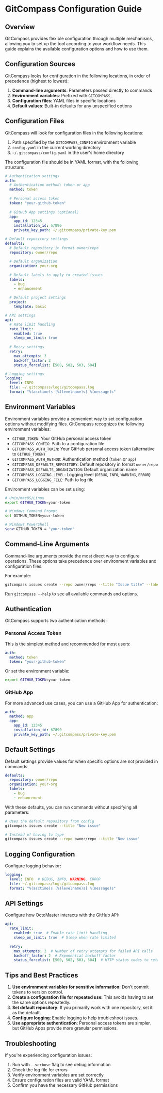 # GitCompass Configuration Guide

## Overview

GitCompass provides flexible configuration through multiple mechanisms, allowing you to set up the tool according to your workflow needs. This guide explains the available configuration options and how to use them.

## Configuration Sources

GitCompass looks for configuration in the following locations, in order of precedence (highest to lowest):

1. **Command-line arguments**: Parameters passed directly to commands
2. **Environment variables**: Prefixed with `GITCOMPASS_`
3. **Configuration files**: YAML files in specific locations
4. **Default values**: Built-in defaults for any unspecified options

## Configuration Files

GitCompass will look for configuration files in the following locations:

1. Path specified by the `GITCOMPASS_CONFIG` environment variable
2. `config.yaml` in the current working directory
3. `~/.gitcompass/config.yaml` in the user's home directory

The configuration file should be in YAML format, with the following structure:

```yaml
# Authentication settings
auth:
  # Authentication method: token or app
  method: token
  
  # Personal access token
  token: "your-github-token"
  
  # GitHub App settings (optional)
  app:
    app_id: 12345
    installation_id: 67890
    private_key_path: ~/.gitcompass/private-key.pem

# Default repository settings
defaults:
  # Default repository in format owner/repo
  repository: owner/repo
  
  # Default organization
  organization: your-org
  
  # Default labels to apply to created issues
  labels:
    - bug
    - enhancement
  
  # Default project settings
  project:
    template: basic

# API settings
api:
  # Rate limit handling
  rate_limit:
    enabled: true
    sleep_on_limit: true
  
  # Retry settings
  retry:
    max_attempts: 3
    backoff_factor: 2
    status_forcelist: [500, 502, 503, 504]

# Logging settings
logging:
  level: INFO
  file: ~/.gitcompass/logs/gitcompass.log
  format: "%(asctime)s [%(levelname)s] %(message)s"
```

## Environment Variables

Environment variables provide a convenient way to set configuration options without modifying files. GitCompass recognizes the following environment variables:

- `GITHUB_TOKEN`: Your GitHub personal access token
- `GITCOMPASS_CONFIG`: Path to a configuration file
- `GITCOMPASS_AUTH_TOKEN`: Your GitHub personal access token (alternative to `GITHUB_TOKEN`)
- `GITCOMPASS_AUTH_METHOD`: Authentication method (`token` or `app`)
- `GITCOMPASS_DEFAULTS_REPOSITORY`: Default repository in format `owner/repo`
- `GITCOMPASS_DEFAULTS_ORGANIZATION`: Default organization name
- `GITCOMPASS_LOGGING_LEVEL`: Logging level (`DEBUG`, `INFO`, `WARNING`, `ERROR`)
- `GITCOMPASS_LOGGING_FILE`: Path to log file

Environment variables can be set using:

```bash
# Unix/macOS/Linux
export GITHUB_TOKEN=your-token

# Windows Command Prompt
set GITHUB_TOKEN=your-token

# Windows PowerShell
$env:GITHUB_TOKEN = "your-token"
```

## Command-Line Arguments

Command-line arguments provide the most direct way to configure operations. These options take precedence over environment variables and configuration files.

For example:

```bash
gitcompass issues create --repo owner/repo --title "Issue title" --labels bug enhancement
```

Run `gitcompass --help` to see all available commands and options.

## Authentication

GitCompass supports two authentication methods:

### Personal Access Token

This is the simplest method and recommended for most users:

```yaml
auth:
  method: token
  token: "your-github-token"
```

Or set the environment variable:

```bash
export GITHUB_TOKEN=your-token
```

### GitHub App

For more advanced use cases, you can use a GitHub App for authentication:

```yaml
auth:
  method: app
  app:
    app_id: 12345
    installation_id: 67890
    private_key_path: ~/.gitcompass/private-key.pem
```

## Default Settings

Default settings provide values for when specific options are not provided in commands:

```yaml
defaults:
  repository: owner/repo
  organization: your-org
  labels:
    - bug
    - enhancement
```

With these defaults, you can run commands without specifying all parameters:

```bash
# Uses the default repository from config
gitcompass issues create --title "New issue"

# Instead of having to type
gitcompass issues create --repo owner/repo --title "New issue"
```

## Logging Configuration

Configure logging behavior:

```yaml
logging:
  level: INFO  # DEBUG, INFO, WARNING, ERROR
  file: ~/.gitcompass/logs/gitcompass.log
  format: "%(asctime)s [%(levelname)s] %(message)s"
```

## API Settings

Configure how OctoMaster interacts with the GitHub API:

```yaml
api:
  rate_limit:
    enabled: true  # Enable rate limit handling
    sleep_on_limit: true  # Sleep when rate limited
  
  retry:
    max_attempts: 3  # Number of retry attempts for failed API calls
    backoff_factor: 2  # Exponential backoff factor
    status_forcelist: [500, 502, 503, 504]  # HTTP status codes to retry
```

## Tips and Best Practices

1. **Use environment variables for sensitive information**: Don't commit tokens to version control.
2. **Create a configuration file for repeated use**: This avoids having to set the same options repeatedly.
3. **Set default repository**: If you primarily work with one repository, set it as the default.
4. **Configure logging**: Enable logging to help troubleshoot issues.
5. **Use appropriate authentication**: Personal access tokens are simpler, but GitHub Apps provide more granular permissions.

## Troubleshooting

If you're experiencing configuration issues:

1. Run with `--verbose` flag to see debug information
2. Check the log file for errors
3. Verify environment variables are set correctly
4. Ensure configuration files are valid YAML format
5. Confirm you have the necessary GitHub permissions